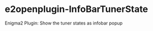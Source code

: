 e2openplugin-InfoBarTunerState
==============================

Enigma2 Plugin: Show the tuner states as infobar popup